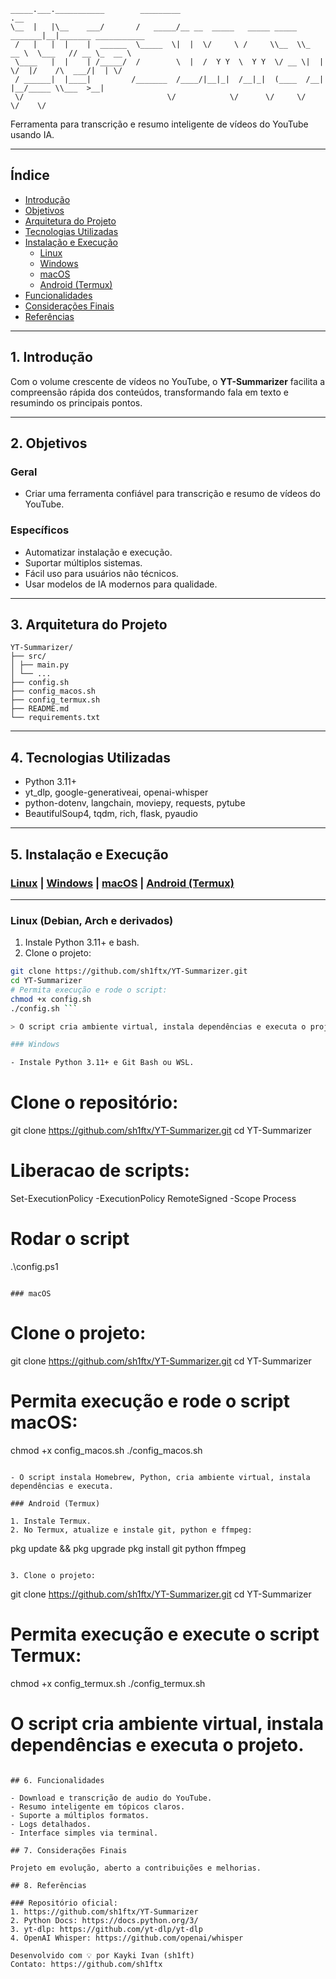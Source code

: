 ```
_____.___.___________        _________                                  .__                     
\__  |   |\__    ___/       /   _____/__ __  _____   _____ _____ _______|__|_______ ___________ 
 /   |   |  |    |  ______  \_____  \|  |  \/     \ /     \\__  \\_  __ \  \___   // __ \_  __ \
 \____   |  |    | /_____/  /        \  |  /  Y Y  \  Y Y  \/ __ \|  | \/  |/    /\  ___/|  | \/
 / ______|  |____|         /_______  /____/|__|_|  /__|_|  (____  /__|  |__/_____ \\___  >__|   
 \/                                \/            \/      \/     \/               \/    \/        

```

Ferramenta para transcrição e resumo inteligente de vídeos do YouTube usando IA.

---

## Índice

- [Introdução](#1-introdução)  
- [Objetivos](#2-objetivos)  
- [Arquitetura do Projeto](#3-arquitetura-do-projeto)  
- [Tecnologias Utilizadas](#4-tecnologias-utilizadas)  
- [Instalação e Execução](#5-instalação-e-execução)  
  - [Linux](#linux)  
  - [Windows](#windows)  
  - [macOS](#macos)  
  - [Android (Termux)](#android-termux)  
- [Funcionalidades](#6-funcionalidades)  
- [Considerações Finais](#7-considerações-finais)  
- [Referências](#8-referências)  

---

## 1. Introdução

Com o volume crescente de vídeos no YouTube, o **YT-Summarizer** facilita a compreensão rápida dos conteúdos, transformando fala em texto e resumindo os principais pontos.

---

## 2. Objetivos

### Geral

- Criar uma ferramenta confiável para transcrição e resumo de vídeos do YouTube.

### Específicos

- Automatizar instalação e execução.
- Suportar múltiplos sistemas.
- Fácil uso para usuários não técnicos.
- Usar modelos de IA modernos para qualidade.

---

## 3. Arquitetura do Projeto

```
YT-Summarizer/
├── src/
│ ├── main.py
│ └── ...
├── config.sh
├── config_macos.sh
├── config_termux.sh
├── README.md
└── requirements.txt
```

---

## 4. Tecnologias Utilizadas

- Python 3.11+
- yt_dlp, google-generativeai, openai-whisper
- python-dotenv, langchain, moviepy, requests, pytube
- BeautifulSoup4, tqdm, rich, flask, pyaudio

---

## 5. Instalação e Execução

### [Linux](#linux) | [Windows](#windows) | [macOS](#macos) | [Android (Termux)](#android-termux)

---

### Linux (Debian, Arch e derivados)

1. Instale Python 3.11+ e bash.
2. Clone o projeto:

```bash
git clone https://github.com/sh1ftx/YT-Summarizer.git
cd YT-Summarizer
# Permita execução e rode o script:
chmod +x config.sh
./config.sh ```

> O script cria ambiente virtual, instala dependências e executa o projeto.

### Windows

- Instale Python 3.11+ e Git Bash ou WSL.

```
# Clone o repositório:
git clone https://github.com/sh1ftx/YT-Summarizer.git
cd YT-Summarizer
# Liberacao de scripts:
Set-ExecutionPolicy -ExecutionPolicy RemoteSigned -Scope Process
# Rodar o script
.\config.ps1

```

### macOS

```
# Clone o projeto:
git clone https://github.com/sh1ftx/YT-Summarizer.git
cd YT-Summarizer
# Permita execução e rode o script macOS:
chmod +x config_macos.sh
./config_macos.sh
```

- O script instala Homebrew, Python, cria ambiente virtual, instala dependências e executa.

### Android (Termux)

1. Instale Termux.
2. No Termux, atualize e instale git, python e ffmpeg:

```
pkg update && pkg upgrade
pkg install git python ffmpeg
```

3. Clone o projeto:

```
git clone https://github.com/sh1ftx/YT-Summarizer.git
cd YT-Summarizer
# Permita execução e execute o script Termux:
chmod +x config_termux.sh
./config_termux.sh
# O script cria ambiente virtual, instala dependências e executa o projeto.
```

## 6. Funcionalidades

- Download e transcrição de audio do YouTube.
- Resumo inteligente em tópicos claros.
- Suporte a múltiplos formatos.
- Logs detalhados.
- Interface simples via terminal.

## 7. Considerações Finais

Projeto em evolução, aberto a contribuições e melhorias.

## 8. Referências

### Repositório oficial:
1. https://github.com/sh1ftx/YT-Summarizer
2. Python Docs: https://docs.python.org/3/
3. yt-dlp: https://github.com/yt-dlp/yt-dlp
4. OpenAI Whisper: https://github.com/openai/whisper

Desenvolvido com 💡 por Kayki Ivan (sh1ft)
Contato: https://github.com/sh1ftx